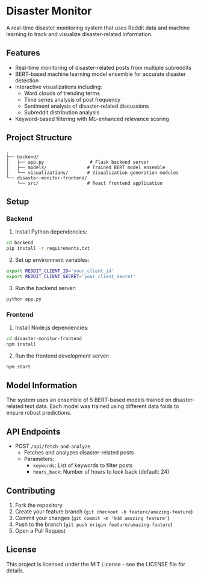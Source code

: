 # Disaster Monitor

A real-time disaster monitoring system that uses Reddit data and machine learning to track and visualize disaster-related information.

## Features

- Real-time monitoring of disaster-related posts from multiple subreddits
- BERT-based machine learning model ensemble for accurate disaster detection
- Interactive visualizations including:
  - Word clouds of trending terms
  - Time series analysis of post frequency
  - Sentiment analysis of disaster-related discussions
  - Subreddit distribution analysis
- Keyword-based filtering with ML-enhanced relevance scoring

## Project Structure

```
.
├── backend/
│   ├── app.py                 # Flask backend server
│   ├── models/               # Trained BERT model ensemble
│   └── visualizations/       # Visualization generation modules
└── disaster-monitor-frontend/
    └── src/                  # React frontend application
```

## Setup

### Backend

1. Install Python dependencies:
```bash
cd backend
pip install -r requirements.txt
```

2. Set up environment variables:
```bash
export REDDIT_CLIENT_ID='your_client_id'
export REDDIT_CLIENT_SECRET='your_client_secret'
```

3. Run the backend server:
```bash
python app.py
```

### Frontend

1. Install Node.js dependencies:
```bash
cd disaster-monitor-frontend
npm install
```

2. Run the frontend development server:
```bash
npm start
```

## Model Information

The system uses an ensemble of 5 BERT-based models trained on disaster-related text data. Each model was trained using different data folds to ensure robust predictions.

## API Endpoints

- POST `/api/fetch-and-analyze`
  - Fetches and analyzes disaster-related posts
  - Parameters:
    - `keywords`: List of keywords to filter posts
    - `hours_back`: Number of hours to look back (default: 24)

## Contributing

1. Fork the repository
2. Create your feature branch (`git checkout -b feature/amazing-feature`)
3. Commit your changes (`git commit -m 'Add amazing feature'`)
4. Push to the branch (`git push origin feature/amazing-feature`)
5. Open a Pull Request

## License

This project is licensed under the MIT License - see the LICENSE file for details. 